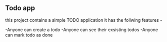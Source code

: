 ## Todo app

this project contains a simple TODO application
it has the follwing features -

-Anyone can create a todo
-Anyone can see their exsisting todos
-Anyone can mark todo as done